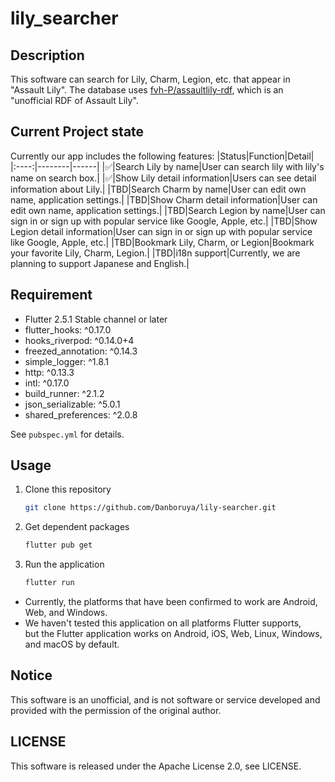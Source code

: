 # lily_searcher

## Description

This software can search for Lily, Charm, Legion, etc. that appear in "Assault Lily".
The database uses [fvh-P/assaultlily-rdf](https://github.com/fvh-P/assaultlily-rdf), which is an "unofficial RDF of Assault Lily".

## Current Project state

Currently our app includes the following features:
|Status|Function|Detail|
|:----:|--------|------|
|✅|Search Lily by name|User can search lily with lily's name on search box.|
|✅|Show Lily detail information|Users can see detail information about Lily.|
|TBD|Search Charm by name|User can edit own name, application settings.|
|TBD|Show Charm detail information|User can edit own name, application settings.|
|TBD|Search Legion by name|User can sign in or sign up with popular service like Google, Apple, etc.|
|TBD|Show Legion detail information|User can sign in or sign up with popular service like Google, Apple, etc.|
|TBD|Bookmark Lily, Charm, or Legion|Bookmark your favorite Lily, Charm, Legion.|
|TBD|i18n support|Currently, we are planning to support Japanese and English.|

## Requirement

* Flutter 2.5.1 Stable channel or later
* flutter_hooks: ^0.17.0
* hooks_riverpod: ^0.14.0+4
* freezed_annotation: ^0.14.3
* simple_logger: ^1.8.1
* http: ^0.13.3
* intl: ^0.17.0
* build_runner: ^2.1.2
* json_serializable: ^5.0.1
* shared_preferences: ^2.0.8

See `pubspec.yml` for details.

## Usage

1. Clone this repository

    ```bash
    git clone https://github.com/Danboruya/lily-searcher.git
    ```

2. Get dependent packages

    ```bash
    flutter pub get
    ```

3. Run the application

    ```bash
    flutter run
    ```

* Currently, the platforms that have been confirmed to work are Android, Web, and Windows.
* We haven't tested this application on all platforms Flutter supports,  
  but the Flutter application works on Android, iOS, Web, Linux, Windows, and macOS by default.

## Notice

This software is an unofficial, and is not software or service developed and provided
with the permission of the original author.

## LICENSE

This software is released under the Apache License 2.0, see LICENSE.
